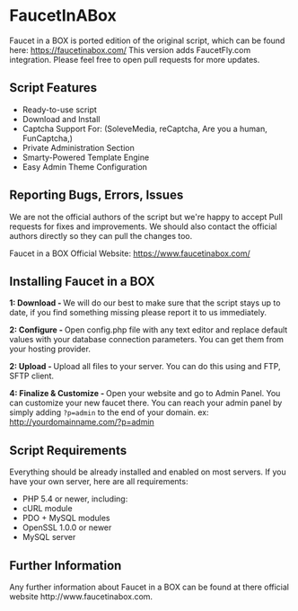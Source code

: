 # FaucetInABox
Faucet in a BOX is ported edition of the original script, which can be found here: https://faucetinabox.com/ This version adds FaucetFly.com integration. Please feel free to open pull requests for more updates.

<h2>Script Features</h2>
<ul>
  <li>Ready-to-use script</li>
  <li>Download and Install</li>
  <li>Captcha Support For:  (SoleveMedia, reCaptcha, Are you a human, FunCaptcha,)</li>
  <li>Private Administration Section</li>
  <li>Smarty-Powered Template Engine</li>
  <li>Easy Admin Theme Configuration</li>
</ul>

<h2>Reporting Bugs, Errors, Issues</h2>
We are not the official authors of the script but we're happy to accept Pull requests for fixes and improvements. We should also contact the official authors directly so they can pull the changes too.

Faucet in a BOX Official Website: https://www.faucetinabox.com/

<h2>Installing Faucet in a BOX</h2>

<strong>1: Download - </strong>
We will do our best to make sure that the script stays up to date, if you find something missing please report it to us immediately.

<strong>2: Configure - </strong>
Open config.php file with any text editor and replace default values with your database connection parameters. You can get them from your hosting provider.

<strong>2: Upload - </strong>
Upload all files to your server. You can do this using and FTP, SFTP client.

<strong>4: Finalize & Customize - </strong>
Open your website and go to Admin Panel. You can customize your new faucet there. You can reach your admin panel by simply adding `?p=admin` to the end of your domain. ex: http://yourdomainname.com/?p=admin

<h2>Script Requirements</h2>
Everything should be already installed and enabled on most servers. If you have your own server, here are all requirements:
<ul>
  <li>PHP 5.4 or newer, including:</li>
  <li>cURL module</li>
  <li>PDO + MySQL modules</li>
  <li>OpenSSL 1.0.0 or newer</li>
  <li>MySQL server</li>
</ul>

<h2>Further Information</h2>
Any further information about Faucet in a BOX can be found at there official website http://www.faucetinabox.com. 
